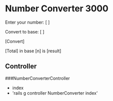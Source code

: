 # Number Converter 3000

Enter your number: 
[                ]

Convert to base:
[                ]

[Convert]

[Total] in base [n] is [result]

## Controller

###NumberConverterController
- index
- 'rails g controller NumberConverter index'